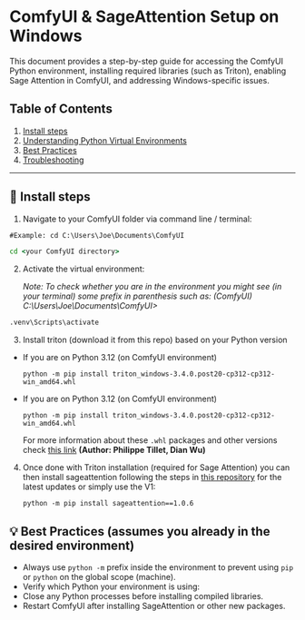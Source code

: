 # ComfyUI & SageAttention Setup on Windows

This document provides a step-by-step guide for accessing the ComfyUI Python environment, installing required libraries (such as Triton), enabling Sage Attention in ComfyUI, and addressing Windows-specific issues.


## Table of Contents
1. [Install steps](#install-steps)
2. [Understanding Python Virtual Environments](PYTHON_ENV_VAR.md)
3. [Best Practices](#best-practices)
4. [Troubleshooting](TROUBLESHOOTING.md)

---

## 🚀 Install steps 

1. Navigate to your ComfyUI folder via  command line / terminal:

```cmd
#Example: cd C:\Users\Joe\Documents\ComfyUI

cd <your ComfyUI directory>
```

2. Activate the virtual environment:

    _Note: To check whether you are in the environment you might see (in your terminal) some prefix in parenthesis such as:
    (ComfyUI) C:\Users\Joe\Documents\ComfyUI>_

```cmd
.venv\Scripts\activate
```

3. Install triton (download it from this repo) based on your Python version
- If you are on Python 3.12 (on ComfyUI environment)
    ```
    python -m pip install triton_windows-3.4.0.post20-cp312-cp312-win_amd64.whl
    ```
- If you are on Python 3.12 (on ComfyUI environment)
    ```
    python -m pip install triton_windows-3.4.0.post20-cp312-cp312-win_amd64.whl
    ```
    For more information about these `.whl` packages and other versions check [this link](https://pypi.org/project/triton-windows/#files) 
    **(Author: Philippe Tillet, Dian Wu)**

4. Once done with Triton installation (required for Sage Attention) you can then install sageattention following the steps in [this repository](https://github.com/thu-ml/SageAttention?tab=readme-ov-file) for the latest updates or simply use the V1:
   ```
   python -m pip install sageattention==1.0.6
   ```

## 💡 Best Practices (assumes you already in the desired environment)

- Always use `python -m` prefix inside the environment to prevent using `pip` or `python` on the global scope (machine).  
- Verify which Python your environment is using:
- Close any Python processes before installing compiled libraries.  
- Restart ComfyUI after installing SageAttention or other new packages.  




